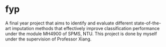 # fyp
A final year project that aims to identify and evaluate different state-of-the-art imputation methods that effectively improve classification performance under the module MH4900 of SPMS, NTU. This project is done by myself under the supervision of Professor Xiang.
